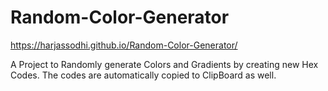 # Random-Color-Generator

https://harjassodhi.github.io/Random-Color-Generator/

A Project to Randomly generate Colors and Gradients by creating new Hex Codes.
The codes are automatically copied to ClipBoard as well.